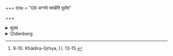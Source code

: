 +++
title = "09 अग्नये स्वाहेति पूर्वाम्"

+++

<details><summary>मूलम्</summary>

अग्नये स्वाहेति पूर्वां तूष्णीमुत्तरां मध्ये चापराजितायां च दिशीति सायम् ९
</details>

<details><summary>Oldenberg</summary>

9. [^5]  In the evening the first (oblation) with (the formula), 'To Agni Svāhā!' the second silently, in the middle and in the north-eastern part (of the fire);


[^5]:  9-10. Khādira-Gṛhya, l.l. 13-15.
</details>
